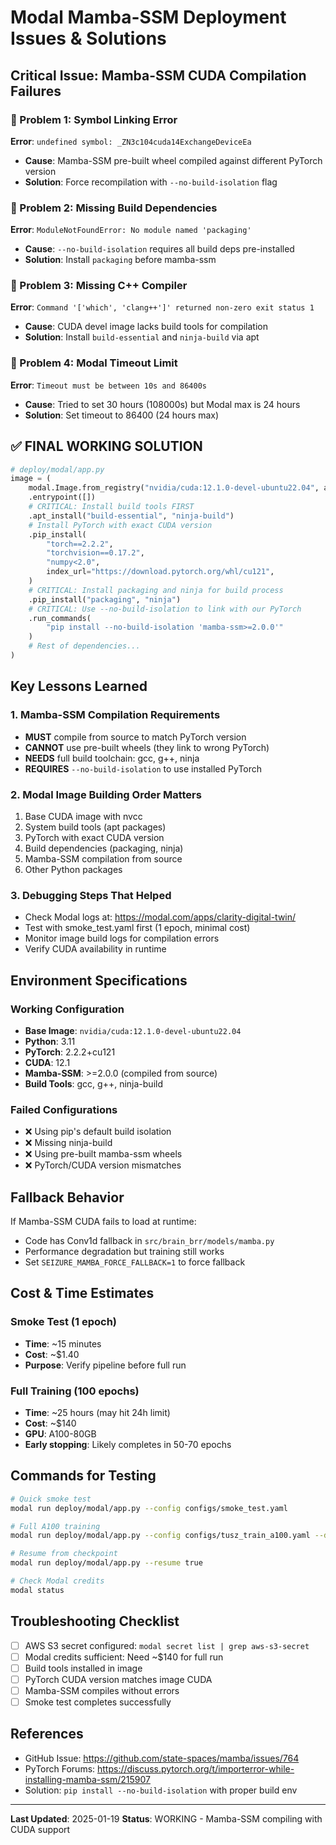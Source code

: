 # Modal Mamba-SSM Deployment Issues & Solutions

## Critical Issue: Mamba-SSM CUDA Compilation Failures

### 🔴 Problem 1: Symbol Linking Error
**Error**: `undefined symbol: _ZN3c104cuda14ExchangeDeviceEa`
- **Cause**: Mamba-SSM pre-built wheel compiled against different PyTorch version
- **Solution**: Force recompilation with `--no-build-isolation` flag

### 🔴 Problem 2: Missing Build Dependencies
**Error**: `ModuleNotFoundError: No module named 'packaging'`
- **Cause**: `--no-build-isolation` requires all build deps pre-installed
- **Solution**: Install `packaging` before mamba-ssm

### 🔴 Problem 3: Missing C++ Compiler
**Error**: `Command '['which', 'clang++']' returned non-zero exit status 1`
- **Cause**: CUDA devel image lacks build tools for compilation
- **Solution**: Install `build-essential` and `ninja-build` via apt

### 🔴 Problem 4: Modal Timeout Limit
**Error**: `Timeout must be between 10s and 86400s`
- **Cause**: Tried to set 30 hours (108000s) but Modal max is 24 hours
- **Solution**: Set timeout to 86400 (24 hours max)

## ✅ FINAL WORKING SOLUTION

```python
# deploy/modal/app.py
image = (
    modal.Image.from_registry("nvidia/cuda:12.1.0-devel-ubuntu22.04", add_python="3.11")
    .entrypoint([])
    # CRITICAL: Install build tools FIRST
    .apt_install("build-essential", "ninja-build")
    # Install PyTorch with exact CUDA version
    .pip_install(
        "torch==2.2.2",
        "torchvision==0.17.2",
        "numpy<2.0",
        index_url="https://download.pytorch.org/whl/cu121",
    )
    # CRITICAL: Install packaging and ninja for build process
    .pip_install("packaging", "ninja")
    # CRITICAL: Use --no-build-isolation to link with our PyTorch
    .run_commands(
        "pip install --no-build-isolation 'mamba-ssm>=2.0.0'"
    )
    # Rest of dependencies...
)
```

## Key Lessons Learned

### 1. Mamba-SSM Compilation Requirements
- **MUST** compile from source to match PyTorch version
- **CANNOT** use pre-built wheels (they link to wrong PyTorch)
- **NEEDS** full build toolchain: gcc, g++, ninja
- **REQUIRES** `--no-build-isolation` to use installed PyTorch

### 2. Modal Image Building Order Matters
1. Base CUDA image with nvcc
2. System build tools (apt packages)
3. PyTorch with exact CUDA version
4. Build dependencies (packaging, ninja)
5. Mamba-SSM compilation from source
6. Other Python packages

### 3. Debugging Steps That Helped
- Check Modal logs at: https://modal.com/apps/clarity-digital-twin/
- Test with smoke_test.yaml first (1 epoch, minimal cost)
- Monitor image build logs for compilation errors
- Verify CUDA availability in runtime

## Environment Specifications

### Working Configuration
- **Base Image**: `nvidia/cuda:12.1.0-devel-ubuntu22.04`
- **Python**: 3.11
- **PyTorch**: 2.2.2+cu121
- **CUDA**: 12.1
- **Mamba-SSM**: >=2.0.0 (compiled from source)
- **Build Tools**: gcc, g++, ninja-build

### Failed Configurations
- ❌ Using pip's default build isolation
- ❌ Missing ninja-build
- ❌ Using pre-built mamba-ssm wheels
- ❌ PyTorch/CUDA version mismatches

## Fallback Behavior

If Mamba-SSM CUDA fails to load at runtime:
- Code has Conv1d fallback in `src/brain_brr/models/mamba.py`
- Performance degradation but training still works
- Set `SEIZURE_MAMBA_FORCE_FALLBACK=1` to force fallback

## Cost & Time Estimates

### Smoke Test (1 epoch)
- **Time**: ~15 minutes
- **Cost**: ~$1.40
- **Purpose**: Verify pipeline before full run

### Full Training (100 epochs)
- **Time**: ~25 hours (may hit 24h limit)
- **Cost**: ~$140
- **GPU**: A100-80GB
- **Early stopping**: Likely completes in 50-70 epochs

## Commands for Testing

```bash
# Quick smoke test
modal run deploy/modal/app.py --config configs/smoke_test.yaml

# Full A100 training
modal run deploy/modal/app.py --config configs/tusz_train_a100.yaml --detach

# Resume from checkpoint
modal run deploy/modal/app.py --resume true

# Check Modal credits
modal status
```

## Troubleshooting Checklist

- [ ] AWS S3 secret configured: `modal secret list | grep aws-s3-secret`
- [ ] Modal credits sufficient: Need ~$140 for full run
- [ ] Build tools installed in image
- [ ] PyTorch CUDA version matches image CUDA
- [ ] Mamba-SSM compiles without errors
- [ ] Smoke test completes successfully

## References

- GitHub Issue: https://github.com/state-spaces/mamba/issues/764
- PyTorch Forums: https://discuss.pytorch.org/t/importerror-while-installing-mamba-ssm/215907
- Solution: `pip install --no-build-isolation` with proper build env

---

**Last Updated**: 2025-01-19
**Status**: WORKING - Mamba-SSM compiling with CUDA support